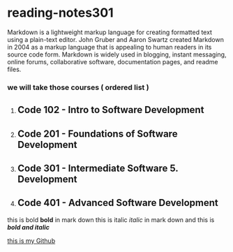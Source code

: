 # reading-notes301

Markdown is a lightweight markup language for creating formatted text using a plain-text editor. John Gruber and Aaron Swartz created Markdown in 2004 as a markup language that is appealing to human readers in its source code form. Markdown is widely used in blogging, instant messaging, online forums, collaborative software, documentation pages, and readme files.

### we will take those courses ( ordered list )

1. ## Code 102 - Intro to Software Development
2. ## Code 201 - Foundations of Software Development
4. ## Code 301 - Intermediate Software 5. Development
5. ## Code 401 - Advanced Software Development


this is bold **bold**  in mark down 
this is italic *italic*  in mark down
 and this is ***bold and italic***


[ this is my Github ](https://github.com/maysaahourani)




